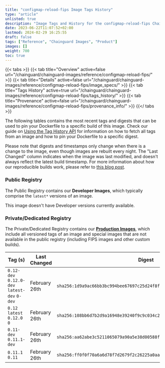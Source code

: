 ```yaml
---
title: "configmap-reload-fips Image Tags History"
type: "article"
unlisted: true
description: "Image Tags and History for the configmap-reload-fips Chainguard Image"
date: 2023-06-22T11:07:52+02:00
lastmod: 2024-02-29 16:25:55
draft: false
tags: ["Reference", "Chainguard Images", "Product"]
images: []
weight: 700
toc: true
---
```


{{< tabs >}}
{{< tab title="Overview" active=false url="/chainguard/chainguard-images/reference/configmap-reload-fips/" >}}
{{< tab title="Details" active=false url="/chainguard/chainguard-images/reference/configmap-reload-fips/image_specs/" >}}
{{< tab title="Tags History" active=true url="/chainguard/chainguard-images/reference/configmap-reload-fips/tags_history/" >}}
{{< tab title="Provenance" active=false url="/chainguard/chainguard-images/reference/configmap-reload-fips/provenance_info/" >}}
{{</ tabs >}}

The following tables contains the most recent tags and digests that can be used to pin your Dockerfile to a specific build of this image. Check our guide on [Using the Tag History API](/chainguard/chainguard-images/using-the-tag-history-api/) for information on how to fetch all tags from an image and how to pin your Dockerfile to a specific digest.

Please note that digests and timestamps only change when there is a change to the image, even though images are rebuilt every night. The "Last Changed" column indicates when the image was last modified, and doesn't always reflect the latest build timestamp. For more information about how our reproducible builds work, please refer to [this blog post](https://www.chainguard.dev/unchained/reproducing-chainguards-reproducible-image-builds).

### Public Registry
The Public Registry contains our **Developer Images**, which typically comprise the `latest*` versions of an image.

This image doesn't have Developer versions currently available.

### Private/Dedicated Registry
The Private/Dedicated Registry contains our **[Production Images](https://www.chainguard.dev/chainguard-images)**, which include all versioned tags of an image and special images that are not available in the public registry (including FIPS images and other custom builds).

| Tag (s)                                       | Last Changed  | Digest                                                                    |
|-----------------------------------------------|---------------|---------------------------------------------------------------------------|
|  `0.12-dev` `0.12.0-dev` `latest-dev` `0-dev` | February 26th | `sha256:1d9a9ac66bb3bc994bee67697c25d24f8f6271c7b4f8efd62cec08121c7a6855` |
|  `0.12` `latest` `0.12.0` `0`                 | February 26th | `sha256:108bb6d7b2d9a16948e39240f9c9c034c2959cb1f3ed9b6ca6e19dddd9df6422` |
|  `0.11-dev` `0.11.1-dev`                      | February 26th | `sha256:aa62abe3c5211065079a90a5e38d00588fa8f3a1d55305c7853fccaffd798d09` |
|  `0.11.1` `0.11`                              | February 26th | `sha256:ff0f0f70a6a6d78f7d2679f2c26225a0aaa05fff4689e79cbf5f7b691ee90bdd` |

